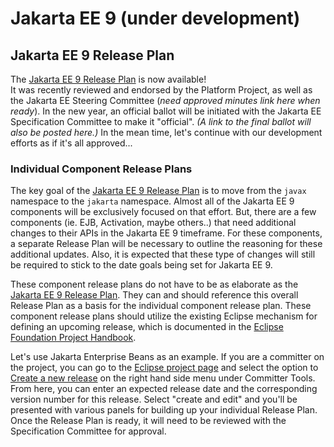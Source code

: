 # Jakarta EE 9 (under development)

## Jakarta EE 9 Release Plan

The [Jakarta EE 9 Release Plan](JakartaEE9ReleasePlan) is now available!  
It was recently reviewed and endorsed by the Platform Project, as well as the Jakarta EE Steering Committee (_need approved minutes link here when ready_).
In the new year, an official ballot will be initiated with the Jakarta EE Specification Committee to make it "official".
_(A link to the final ballot will also be posted here.)_
In the mean time, let's continue with our development efforts as if it's all approved...

### Individual Component Release Plans

The key goal of the [Jakarta EE 9 Release Plan](JakartaEE9ReleasePlan) is to move from the `javax` namespace to the `jakarta` namespace.
Almost all of the Jakarta EE 9 components will be exclusively focused on that effort.
But, there are a few components (ie. EJB, Activation, maybe others..) that need additional changes to their APIs in the Jakarta EE 9 timeframe.
For these components, a separate Release Plan will be necessary to outline the reasoning for these additional updates.
Also, it is expected that these type of changes will still be required to stick to the date goals being set for Jakarta EE 9.

These component release plans do not have to be as elaborate as the [Jakarta EE 9 Release Plan](JakartaEE9ReleasePlan).
They can and should reference this overall Release Plan as a basis for the individual component release plan.
These component release plans should utilize the existing Eclipse mechanism for defining an upcoming release, which is documented in the [Eclipse Foundation Project Handbook](https://www.eclipse.org/projects/handbook/#release).

Let's use Jakarta Enterprise Beans as an example.
If you are a committer on the project, you can go to the [Eclipse project page](https://projects.eclipse.org/projects/ee4j.ejb) and select the option to [Create a new release](https://projects.eclipse.org/node/14204/create-release) on the right hand side menu under Committer Tools.
From here, you can enter an expected release date and the corresponding version number for this release.
Select "create and edit" and you'll be presented with various panels for building up your individual Release Plan.
Once the Release Plan is ready, it will need to be reviewed with the Specification Committee for approval.
